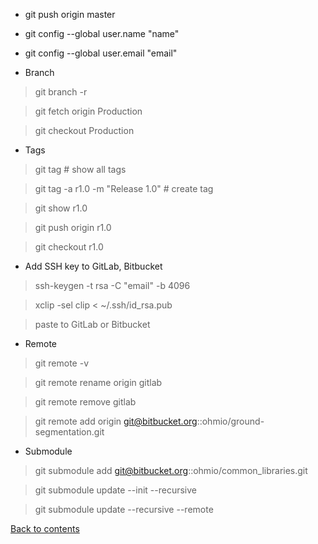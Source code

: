 * git push origin master
* git config --global user.name "name"
* git config --global user.email "email"

* Branch
> git branch -r

> git fetch origin Production

> git checkout Production

* Tags
> git tag # show all tags

> git tag -a r1.0 -m "Release 1.0" # create tag

> git show r1.0

> git push origin r1.0

> git checkout r1.0

* Add SSH key to GitLab, Bitbucket
> ssh-keygen -t rsa -C "email" -b 4096

> xclip -sel clip < ~/.ssh/id_rsa.pub

> paste to GitLab or Bitbucket

* Remote
> git remote -v

> git remote rename origin gitlab

> git remote remove gitlab

> git remote add origin git@bitbucket.org::ohmio/ground-segmentation.git

* Submodule
 > git submodule add git@bitbucket.org::ohmio/common_libraries.git
 
 > git submodule update --init --recursive
 
 > git submodule update --recursive --remote

[Back to contents](./README.md)
